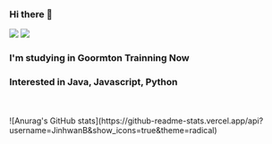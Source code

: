 ### Hi there 👋
<img src="https://img.shields.io/badge/GoormtonTrainning-AEDDEF?style=flat-square&logo=googlecloud&logoColor=white"/> <img src="https://img.shields.io/badge/paewhal20@gmail.com-EA4335?style=flat-square&logo=gmail&logoColor=white"/>
### I'm studying in Goormton Trainning Now
### Interested in Java, Javascript, Python  
<br/>
<br/>
![Anurag's GitHub stats](https://github-readme-stats.vercel.app/api?username=JinhwanB&show_icons=true&theme=radical)
